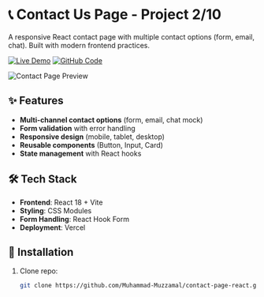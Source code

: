 # 📞 Contact Us Page - Project 2/10

A responsive React contact page with multiple contact options (form, email, chat). Built with modern frontend practices.

[![Live Demo](https://img.shields.io/badge/Vercel-Live_Demo-000?logo=vercel&style=for-the-badge)](https://contact-page-demo.vercel.app)
[![GitHub Code](https://img.shields.io/badge/GitHub-Code-black?logo=github&style=for-the-badge)](https://github.com/Muhammad-Muzzamal/contact-page-react)

![Contact Page Preview](./assets/contact-preview.png)

## ✨ Features
- **Multi-channel contact options** (form, email, chat mock)
- **Form validation** with error handling
- **Responsive design** (mobile, tablet, desktop)
- **Reusable components** (Button, Input, Card)
- **State management** with React hooks

## 🛠️ Tech Stack
- **Frontend**: React 18 + Vite
- **Styling**: CSS Modules
- **Form Handling**: React Hook Form
- **Deployment**: Vercel

## 🚀 Installation
1. Clone repo:
   ```bash
   git clone https://github.com/Muhammad-Muzzamal/contact-page-react.git
